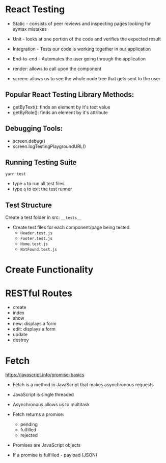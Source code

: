# React Testing
- Static - consists of peer reviews and inspecting pages looking for syntax mistakes
- Unit - looks at one portion of the code and verifies the expected result
- Integration - Tests our code is working together in our application
- End-to-end - Automates the user going through the application

- render: allows to call upon the component
- screen: allows us to see the whole node tree that gets sent to the user

## Popular React Testing Library Methods:
- getByText(): finds an element by it's text value
- getByRole(): finds an element by it's attribute

## Debugging Tools:
- screen.debug()
- screen.logTestingPlaygroundURL()

## Running Testing Suite
`yarn test`
- type `a` to run all test files
- type `q` to exit the test runner

## Test Structure
Create a test folder in src:
  `__tests__`
- Create test files for each component/page being tested.
  - `Header.test.js`
  - `Footer.test.js`
  - `Home.test.js`
  - `NotFound.test.js`

# Create Functionality

# RESTful Routes
- create
- index
- show
- new: displays a form
- edit: displays a form
- update
- destroy


# Fetch
https://javascript.info/promise-basics
- Fetch is a method in JavaScript that makes asynchronous requests
- JavaScript is single threaded
- Asynchronous allows us to multitask

- Fetch returns a promise:
  - pending 
  - fulfilled
  - rejected
- Promises are JavaScript objects
- If a promise is fulfilled - payload (JSON)

